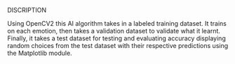 DISCRIPTION

Using OpenCV2 this AI algorithm takes in a labeled training dataset. 
It trains on each emotion, then takes a validation dataset to validate what it learnt. 
Finally, it takes a test dataset for testing and evaluating accuracy displaying random choices from the test dataset with their respective predictions using the Matplotlib module.

